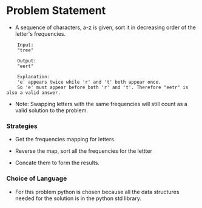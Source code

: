 # Problem Statement 

* A sequence of characters, a-z is given, sort it in decreasing order of the letter's frequencies. 

```
    Input:
    "tree"

    Output:
    "eert"

    Explanation:
    'e' appears twice while 'r' and 't' both appear once.
    So 'e' must appear before both 'r' and 't'. Therefore "eetr" is also a valid answer.

```

* Note: Swapping letters with the same frequencies will still count as a valid solution to the problem. 

### Strategies

* Get the frequencies mapping for letters. 

* Reverse the map, sort all the frequencies for the lettter

* Concate them to form the results.

### Choice of Language

* For this problem python is chosen because all the data structures needed for 
the solution is in the python std library. 

